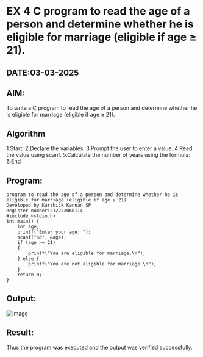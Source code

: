 # EX 4 C program to read the age of a person and determine whether he is eligible for marriage (eligible if age ≥ 21).
## DATE:03-03-2025
## AIM:
To write a C program to read the age of a person and determine whether he is eligible for marriage (eligible if age ≥ 21).

## Algorithm
1.Start.
2.Declare the variables.
3.Prompt the user to enter a value.
4.Read the value using scanf.
5.Calculate the number of years using the formula:
6.End 

## Program:
```
program to read the age of a person and determine whether he is eligible for marriage (eligible if age ≥ 21)
Developed by Karthick Kannan SP
Register number:212222060114
#include <stdio.h>
int main() {
    int age;
    printf("Enter your age: ");
    scanf("%d", &age);
    if (age >= 21)
    {
        printf("You are eligible for marriage.\n");
    } else {
        printf("You are not eligible for marriage.\n");
    }
    return 0;
}
```

## Output:
![image](https://github.com/user-attachments/assets/586024bc-ff9a-4fdf-9e13-be65322a5785)




## Result:
Thus the program was executed and the output was verified successfully.
